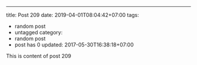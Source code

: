 ---
title: Post 209
date: 2019-04-01T08:04:42+07:00
tags:
  - random post
  - untagged
category:
  - random post
  - post has 0
updated: 2017-05-30T16:38:18+07:00

This is content of post 209